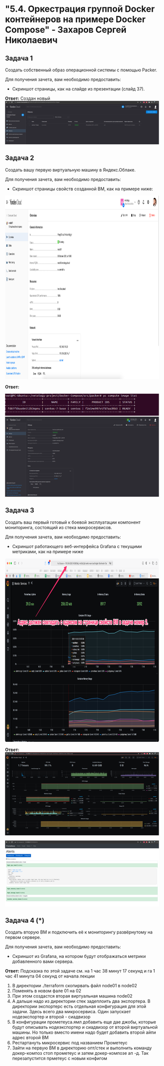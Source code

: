 # "5.4. Оркестрация группой Docker контейнеров на примере Docker Compose" - Захаров Сергей Николаевич

## Задача 1

Создать собственный образ операционной системы с помощью Packer.

Для получения зачета, вам необходимо предоставить:
- Скриншот страницы, как на слайде из презентации (слайд 37).

**Ответ:**
Создан новый ![образ](/05-virt-04-docker-compose/img/new-images-in-yandex-cloud.png)

## Задача 2

Создать вашу первую виртуальную машину в Яндекс.Облаке.

Для получения зачета, вам необходимо предоставить:
- Скриншот страницы свойств созданной ВМ, как на примере ниже:


<p align="center">
  <img width="1200" height="600" src="./img/yc_01.png">
</p>

**Ответ:**

![yc-compute-image-list](/05-virt-04-docker-compose/img/yc-compute-image-list.png)
![running-node01](/05-virt-04-docker-compose/img/running-node01.png)


## Задача 3

Создать ваш первый готовый к боевой эксплуатации компонент мониторинга, состоящий из стека микросервисов.

Для получения зачета, вам необходимо предоставить:
- Скриншот работающего веб-интерфейса Grafana с текущими метриками, как на примере ниже
<p align="center">
  <img width="1200" height="600" src="./img/yc_02.png">
</p>

**Ответ:**
![running-grafana](/05-virt-04-docker-compose/img/running-grafana.png)

![running-prometheus](/05-virt-04-docker-compose/img/running-prometheus.png)

## Задача 4 (*)

Создать вторую ВМ и подключить её к мониторингу развёрнутому на первом сервере.

Для получения зачета, вам необходимо предоставить:
- Скриншот из Grafana, на котором будут отображаться метрики добавленного вами сервера.

**Ответ:**
Подсказка по этой задаче см. на 1 час 38 минут 17 секунд и га 1 час 41 минута 04 секунд от начала лекции
1. В директории ./terraform скопирвать файл node01 в node02
2. Поменять в новом фале 01 на 02
3. При этом создастся вторая виртуальная машина node02
4. А дальше надо из директории стек задеплоить два экспортера. В директории экспортерс есть отдельная конфигурация для этой задачи. Здесь всего два микросервиса. Один запускает нодеэкспортер и второй - сиадвизор
5. В конфигурации прометеуса.ямл добавить еще дае джобы, которые будут описывать нодеэкспортер и сиадвизор от второй виртуальной машины. Но только вместо имени надо будет добавить второй айпи адрес второй ВМ
6. Рестартануть микросервис под названием Прометеус
7. Зайти на первую ВМ в директорию опт/стек и выполнить команду докер-композ стоп прометеус и затем докер-композе ап -д. Так перезапустится прметеус с новым конфигом
